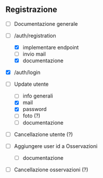 ## Registrazione

- [ ] Documentazione generale

- [ ] /auth/registration
	- [x] implementare endpoint
	- [ ] invio mail
	- [x] documentazione
	
- [x] /auth/login
  
- [ ] Update utente
	- [ ] info generali
	- [x] mail
	- [x] password
	- [ ] foto (?)
	- [ ] documentazione
	
- [ ] Cancellazione utente (?)
	
- [ ] Aggiungere user id a Osservazioni
	- [ ] documentazione

- [ ] Cancellazione osservazioni (?)
